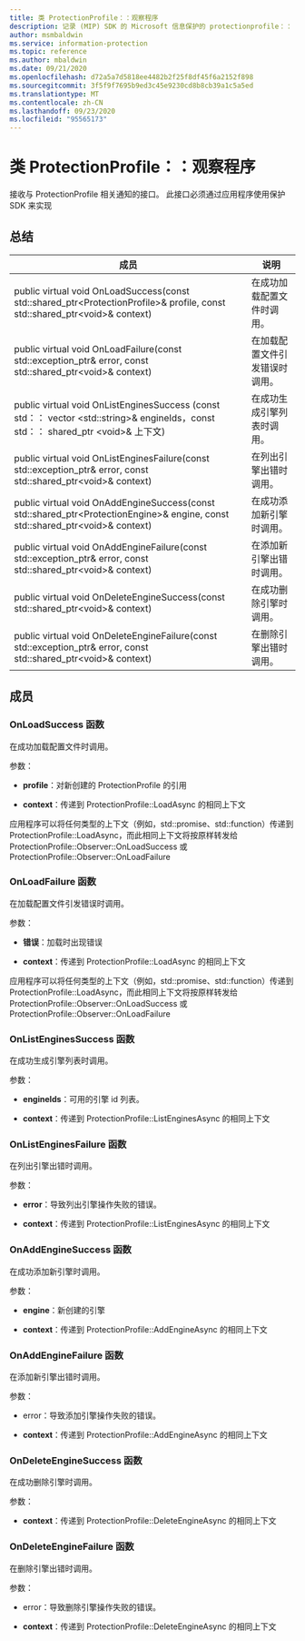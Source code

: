```yaml
---
title: 类 ProtectionProfile：：观察程序
description: 记录 (MIP) SDK 的 Microsoft 信息保护的 protectionprofile：： observer 类。
author: msmbaldwin
ms.service: information-protection
ms.topic: reference
ms.author: mbaldwin
ms.date: 09/21/2020
ms.openlocfilehash: d72a5a7d5818ee4482b2f25f8df45f6a2152f898
ms.sourcegitcommit: 3f5f9f7695b9ed3c45e9230cd8b8cb39a1c5a5ed
ms.translationtype: MT
ms.contentlocale: zh-CN
ms.lasthandoff: 09/23/2020
ms.locfileid: "95565173"
---
```

# <a name="class-protectionprofileobserver"></a>类 ProtectionProfile：：观察程序 
接收与 ProtectionProfile 相关通知的接口。
此接口必须通过应用程序使用保护 SDK 来实现
  
## <a name="summary"></a>总结
 成员                        | 说明                                
--------------------------------|---------------------------------------------
public virtual void OnLoadSuccess(const std::shared_ptr\<ProtectionProfile\>& profile, const std::shared_ptr\<void\>& context)  |  在成功加载配置文件时调用。
public virtual void OnLoadFailure(const std::exception_ptr& error, const std::shared_ptr\<void\>& context)  |  在加载配置文件引发错误时调用。
public virtual void OnListEnginesSuccess (const std：： vector \<std::string\>& engineIds，const std：： shared_ptr \<void\>& 上下文)   |  在成功生成引擎列表时调用。
public virtual void OnListEnginesFailure(const std::exception_ptr& error, const std::shared_ptr\<void\>& context)  |  在列出引擎出错时调用。
public virtual void OnAddEngineSuccess(const std::shared_ptr\<ProtectionEngine\>& engine, const std::shared_ptr\<void\>& context)  |  在成功添加新引擎时调用。
public virtual void OnAddEngineFailure(const std::exception_ptr& error, const std::shared_ptr\<void\>& context)  |  在添加新引擎出错时调用。
public virtual void OnDeleteEngineSuccess(const std::shared_ptr\<void\>& context)  |  在成功删除引擎时调用。
public virtual void OnDeleteEngineFailure(const std::exception_ptr& error, const std::shared_ptr\<void\>& context)  |  在删除引擎出错时调用。
  
## <a name="members"></a>成员
  
### <a name="onloadsuccess-function"></a>OnLoadSuccess 函数
在成功加载配置文件时调用。

参数：  
* **profile**：对新创建的 ProtectionProfile 的引用


* **context**：传递到 ProtectionProfile::LoadAsync 的相同上下文


应用程序可以将任何类型的上下文（例如，std::promise、std::function）传递到 ProtectionProfile::LoadAsync，而此相同上下文将按原样转发给 ProtectionProfile::Observer::OnLoadSuccess 或 ProtectionProfile::Observer::OnLoadFailure
  
### <a name="onloadfailure-function"></a>OnLoadFailure 函数
在加载配置文件引发错误时调用。

参数：  
* **错误**：加载时出现错误 


* **context**：传递到 ProtectionProfile::LoadAsync 的相同上下文


应用程序可以将任何类型的上下文（例如，std::promise、std::function）传递到 ProtectionProfile::LoadAsync，而此相同上下文将按原样转发给 ProtectionProfile::Observer::OnLoadSuccess 或 ProtectionProfile::Observer::OnLoadFailure
  
### <a name="onlistenginessuccess-function"></a>OnListEnginesSuccess 函数
在成功生成引擎列表时调用。

参数：  
* **engineIds**：可用的引擎 id 列表。 


* **context**：传递到 ProtectionProfile::ListEnginesAsync 的相同上下文


  
### <a name="onlistenginesfailure-function"></a>OnListEnginesFailure 函数
在列出引擎出错时调用。

参数：  
* **error**：导致列出引擎操作失败的错误。 


* **context**：传递到 ProtectionProfile::ListEnginesAsync 的相同上下文


  
### <a name="onaddenginesuccess-function"></a>OnAddEngineSuccess 函数
在成功添加新引擎时调用。

参数：  
* **engine**：新创建的引擎 


* **context**：传递到 ProtectionProfile::AddEngineAsync 的相同上下文


  
### <a name="onaddenginefailure-function"></a>OnAddEngineFailure 函数
在添加新引擎出错时调用。

参数：  
* error：导致添加引擎操作失败的错误。 


* **context**：传递到 ProtectionProfile::AddEngineAsync 的相同上下文


  
### <a name="ondeleteenginesuccess-function"></a>OnDeleteEngineSuccess 函数
在成功删除引擎时调用。

参数：  
* **context**：传递到 ProtectionProfile::DeleteEngineAsync 的相同上下文


  
### <a name="ondeleteenginefailure-function"></a>OnDeleteEngineFailure 函数
在删除引擎出错时调用。

参数：  
* error：导致删除引擎操作失败的错误。 


* **context**：传递到 ProtectionProfile::DeleteEngineAsync 的相同上下文

